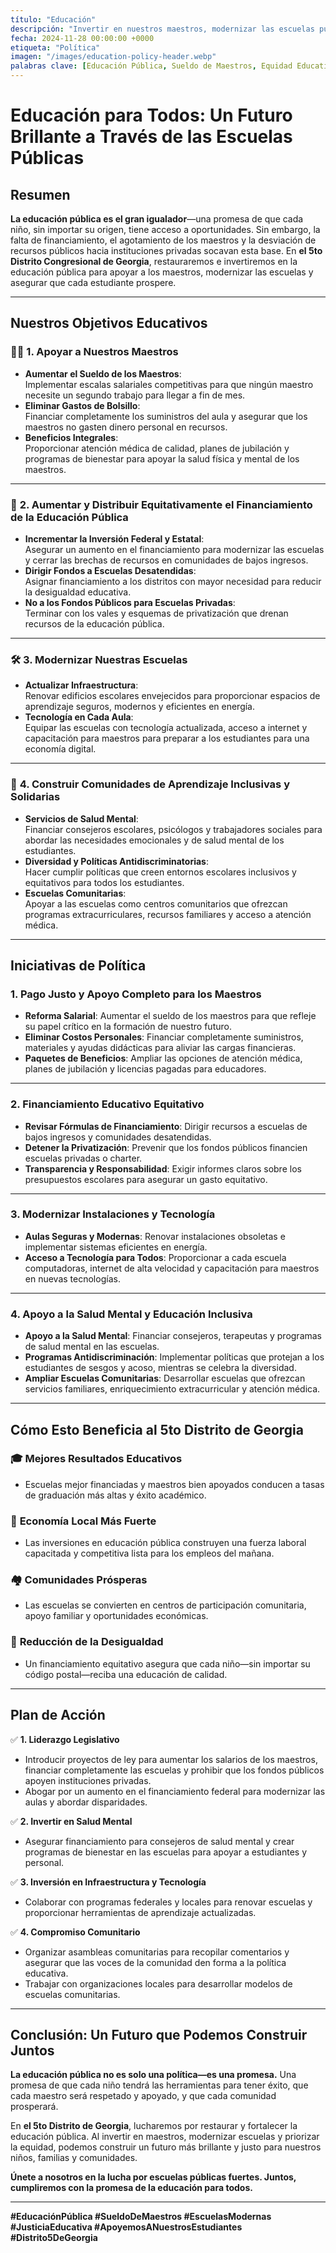 ```yaml
---
título: "Educación"
descripción: "Invertir en nuestros maestros, modernizar las escuelas públicas y asegurar un financiamiento educativo equitativo para crear un futuro más brillante y justo para el 5to Distrito de Georgia."
fecha: 2024-11-28 00:00:00 +0000
etiqueta: "Política"
imagen: "/images/education-policy-header.webp"
palabras clave: [Educación Pública, Sueldo de Maestros, Equidad Educativa, 5to Distrito Congresional de Georgia, Educación Asequible, Financiamiento Escolar, Escuelas Modernas, Escuelas Comunitarias, Reforma Educativa, Apoyo a la Salud Mental]
---
```


# Educación para Todos: Un Futuro Brillante a Través de las Escuelas Públicas

## Resumen

**La educación pública es el gran igualador**—una promesa de que cada niño, sin importar su origen, tiene acceso a oportunidades. Sin embargo, la falta de financiamiento, el agotamiento de los maestros y la desviación de recursos públicos hacia instituciones privadas socavan esta base. En **el 5to Distrito Congresional de Georgia**, restauraremos e invertiremos en la educación pública para apoyar a los maestros, modernizar las escuelas y asegurar que cada estudiante prospere.

---

## **Nuestros Objetivos Educativos**

### 👩‍🏫 **1. Apoyar a Nuestros Maestros**
- **Aumentar el Sueldo de los Maestros**:  
  Implementar escalas salariales competitivas para que ningún maestro necesite un segundo trabajo para llegar a fin de mes.  
- **Eliminar Gastos de Bolsillo**:  
  Financiar completamente los suministros del aula y asegurar que los maestros no gasten dinero personal en recursos.  
- **Beneficios Integrales**:  
  Proporcionar atención médica de calidad, planes de jubilación y programas de bienestar para apoyar la salud física y mental de los maestros.

---

### 🏫 **2. Aumentar y Distribuir Equitativamente el Financiamiento de la Educación Pública**
- **Incrementar la Inversión Federal y Estatal**:  
  Asegurar un aumento en el financiamiento para modernizar las escuelas y cerrar las brechas de recursos en comunidades de bajos ingresos.  
- **Dirigir Fondos a Escuelas Desatendidas**:  
  Asignar financiamiento a los distritos con mayor necesidad para reducir la desigualdad educativa.  
- **No a los Fondos Públicos para Escuelas Privadas**:  
  Terminar con los vales y esquemas de privatización que drenan recursos de la educación pública.

---

### 🛠️ **3. Modernizar Nuestras Escuelas**
- **Actualizar Infraestructura**:  
  Renovar edificios escolares envejecidos para proporcionar espacios de aprendizaje seguros, modernos y eficientes en energía.  
- **Tecnología en Cada Aula**:  
  Equipar las escuelas con tecnología actualizada, acceso a internet y capacitación para maestros para preparar a los estudiantes para una economía digital.  

---

### 🤝 **4. Construir Comunidades de Aprendizaje Inclusivas y Solidarias**
- **Servicios de Salud Mental**:  
  Financiar consejeros escolares, psicólogos y trabajadores sociales para abordar las necesidades emocionales y de salud mental de los estudiantes.  
- **Diversidad y Políticas Antidiscriminatorias**:  
  Hacer cumplir políticas que creen entornos escolares inclusivos y equitativos para todos los estudiantes.  
- **Escuelas Comunitarias**:  
  Apoyar a las escuelas como centros comunitarios que ofrezcan programas extracurriculares, recursos familiares y acceso a atención médica.

---

## **Iniciativas de Política**

### **1. Pago Justo y Apoyo Completo para los Maestros**
- **Reforma Salarial**: Aumentar el sueldo de los maestros para que refleje su papel crítico en la formación de nuestro futuro.  
- **Eliminar Costos Personales**: Financiar completamente suministros, materiales y ayudas didácticas para aliviar las cargas financieras.  
- **Paquetes de Beneficios**: Ampliar las opciones de atención médica, planes de jubilación y licencias pagadas para educadores.

---

### **2. Financiamiento Educativo Equitativo**
- **Revisar Fórmulas de Financiamiento**: Dirigir recursos a escuelas de bajos ingresos y comunidades desatendidas.  
- **Detener la Privatización**: Prevenir que los fondos públicos financien escuelas privadas o charter.  
- **Transparencia y Responsabilidad**: Exigir informes claros sobre los presupuestos escolares para asegurar un gasto equitativo.

---

### **3. Modernizar Instalaciones y Tecnología**
- **Aulas Seguras y Modernas**: Renovar instalaciones obsoletas e implementar sistemas eficientes en energía.  
- **Acceso a Tecnología para Todos**: Proporcionar a cada escuela computadoras, internet de alta velocidad y capacitación para maestros en nuevas tecnologías.  

---

### **4. Apoyo a la Salud Mental y Educación Inclusiva**
- **Apoyo a la Salud Mental**: Financiar consejeros, terapeutas y programas de salud mental en las escuelas.  
- **Programas Antidiscriminación**: Implementar políticas que protejan a los estudiantes de sesgos y acoso, mientras se celebra la diversidad.  
- **Ampliar Escuelas Comunitarias**: Desarrollar escuelas que ofrezcan servicios familiares, enriquecimiento extracurricular y atención médica.

---

## **Cómo Esto Beneficia al 5to Distrito de Georgia**

### 🎓 **Mejores Resultados Educativos**
- Escuelas mejor financiadas y maestros bien apoyados conducen a tasas de graduación más altas y éxito académico.  

### 💼 **Economía Local Más Fuerte**
- Las inversiones en educación pública construyen una fuerza laboral capacitada y competitiva lista para los empleos del mañana.  

### 🏘️ **Comunidades Prósperas**
- Las escuelas se convierten en centros de participación comunitaria, apoyo familiar y oportunidades económicas.  

### 🤝 **Reducción de la Desigualdad**
- Un financiamiento equitativo asegura que cada niño—sin importar su código postal—reciba una educación de calidad.

---

## **Plan de Acción**

✅ **1. Liderazgo Legislativo**  
- Introducir proyectos de ley para aumentar los salarios de los maestros, financiar completamente las escuelas y prohibir que los fondos públicos apoyen instituciones privadas.  
- Abogar por un aumento en el financiamiento federal para modernizar las aulas y abordar disparidades.

✅ **2. Invertir en Salud Mental**  
- Asegurar financiamiento para consejeros de salud mental y crear programas de bienestar en las escuelas para apoyar a estudiantes y personal.  

✅ **3. Inversión en Infraestructura y Tecnología**  
- Colaborar con programas federales y locales para renovar escuelas y proporcionar herramientas de aprendizaje actualizadas.  

✅ **4. Compromiso Comunitario**  
- Organizar asambleas comunitarias para recopilar comentarios y asegurar que las voces de la comunidad den forma a la política educativa.  
- Trabajar con organizaciones locales para desarrollar modelos de escuelas comunitarias.

---

## Conclusión: Un Futuro que Podemos Construir Juntos

**La educación pública no es solo una política—es una promesa.** Una promesa de que cada niño tendrá las herramientas para tener éxito, que cada maestro será respetado y apoyado, y que cada comunidad prosperará.  

En **el 5to Distrito de Georgia**, lucharemos por restaurar y fortalecer la educación pública. Al invertir en maestros, modernizar escuelas y priorizar la equidad, podemos construir un futuro más brillante y justo para nuestros niños, familias y comunidades.  

**Únete a nosotros en la lucha por escuelas públicas fuertes. Juntos, cumpliremos con la promesa de la educación para todos.**

---

**#EducaciónPública #SueldoDeMaestros #EscuelasModernas #JusticiaEducativa #ApoyemosANuestrosEstudiantes #Distrito5DeGeorgia**
